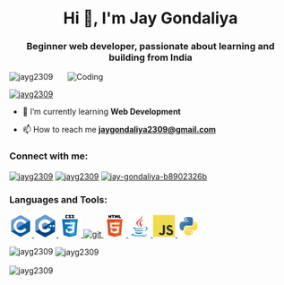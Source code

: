 <h1 align="center">Hi 👋, I'm Jay Gondaliya</h1>
<h3 align="center">Beginner web developer, passionate about learning and building from India</h3>
<img align="right" alt="Coding" width="400" src="https://cdn.dribbble.com/users/1162077/screenshots/3848914/programmer.gif">

<p align="left"> <img src="https://komarev.com/ghpvc/?username=jayg2309&label=Profile%20views&color=0e75b6&style=flat" alt="jayg2309" /> </p>

<p align="left"> <a href="https://twitter.com/jayg2309" target="blank"><img src="https://img.shields.io/twitter/follow/jayg2309?logo=twitter&style=for-the-badge" alt="jayg2309" /></a> </p>

- 🌱 I’m currently learning **Web Development**

- 📫 How to reach me **jaygondaliya2309@gmail.com**

<h3 align="left">Connect with me:</h3>
<p align="left">
<a href="https://dev.to/jayg2309" target="blank"><img align="center" src="https://raw.githubusercontent.com/rahuldkjain/github-profile-readme-generator/master/src/images/icons/Social/devto.svg" alt="jayg2309" height="30" width="40" /></a>
<a href="https://twitter.com/jayg2309" target="blank"><img align="center" src="https://raw.githubusercontent.com/rahuldkjain/github-profile-readme-generator/master/src/images/icons/Social/twitter.svg" alt="jayg2309" height="30" width="40" /></a>
<a href="https://linkedin.com/in/jay-gondaliya-b8902326b" target="blank"><img align="center" src="https://raw.githubusercontent.com/rahuldkjain/github-profile-readme-generator/master/src/images/icons/Social/linked-in-alt.svg" alt="jay-gondaliya-b8902326b" height="30" width="40" /></a>
</p>

<h3 align="left">Languages and Tools:</h3>
<p align="left"> <a href="https://www.cprogramming.com/" target="_blank" rel="noreferrer"> <img src="https://raw.githubusercontent.com/devicons/devicon/master/icons/c/c-original.svg" alt="c" width="40" height="40"/> </a> <a href="https://www.w3schools.com/cpp/" target="_blank" rel="noreferrer"> <img src="https://raw.githubusercontent.com/devicons/devicon/master/icons/cplusplus/cplusplus-original.svg" alt="cplusplus" width="40" height="40"/> </a> <a href="https://www.w3schools.com/css/" target="_blank" rel="noreferrer"> <img src="https://raw.githubusercontent.com/devicons/devicon/master/icons/css3/css3-original-wordmark.svg" alt="css3" width="40" height="40"/> </a> <a href="https://git-scm.com/" target="_blank" rel="noreferrer"> <img src="https://www.vectorlogo.zone/logos/git-scm/git-scm-icon.svg" alt="git" width="40" height="40"/> </a> <a href="https://www.w3.org/html/" target="_blank" rel="noreferrer"> <img src="https://raw.githubusercontent.com/devicons/devicon/master/icons/html5/html5-original-wordmark.svg" alt="html5" width="40" height="40"/> </a> <a href="https://www.java.com" target="_blank" rel="noreferrer"> <img src="https://raw.githubusercontent.com/devicons/devicon/master/icons/java/java-original.svg" alt="java" width="40" height="40"/> </a> <a href="https://developer.mozilla.org/en-US/docs/Web/JavaScript" target="_blank" rel="noreferrer"> <img src="https://raw.githubusercontent.com/devicons/devicon/master/icons/javascript/javascript-original.svg" alt="javascript" width="40" height="40"/> </a> <a href="https://www.python.org" target="_blank" rel="noreferrer"> <img src="https://raw.githubusercontent.com/devicons/devicon/master/icons/python/python-original.svg" alt="python" width="40" height="40"/> </a> </p>

<p><img align="left" src="https://github-readme-stats.vercel.app/api/top-langs?username=jayg2309&show_icons=true&locale=en&layout=compact" alt="jayg2309" /></p>

<p>&nbsp;<img align="center" src="https://github-readme-stats.vercel.app/api?username=jayg2309&show_icons=true&locale=en" alt="jayg2309" /></p>

<p><img align="center" src="https://github-readme-streak-stats.herokuapp.com/?user=jayg2309&" alt="jayg2309" /></p>

